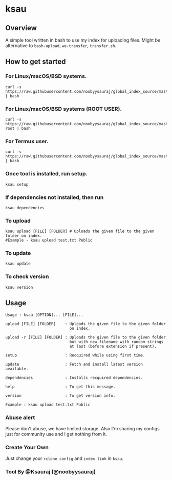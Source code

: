 ksau
======


## Overview
A simple tool written in bash to use my index for uploading files.
Might be alternative to `bash-upload`, `we-transfer`, `transfer.sh`. 

## How to get started 
### For Linux/macOS/BSD systems.
```
curl -s https://raw.githubusercontent.com/noobyysauraj/global_index_source/master/setup | bash
```
### For Linux/macOS/BSD systems (ROOT USER).
```
curl -s https://raw.githubusercontent.com/noobyysauraj/global_index_source/master/setup-root | bash
```

### For Termux user.
```
curl -s https://raw.githubusercontent.com/noobyysauraj/global_index_source/master/termux/setup | bash
```
### Once tool is installed, run setup.
```
ksau setup
```
### If dependencies not installed, then run
```
ksau dependencies
```

### To upload
```
ksau upload [FILE] [FOLDER] # Uploads the given file to the given folder on index.
#Example - ksau upload test.txt Public
```

### To update
```
ksau update
```

### To check version
```
ksau version
```
## Usage
```
Usage : ksau [OPTION]... [FILE]...

upload [FILE] [FOLDER]    : Uploads the given file to the given folder
                            on index.

upload -r [FILE] [FOLDER] : Uploads the given file to the given folder
                            but with new filename with random strings
                            at last (before extension if present).

setup                     : Recquired while using first time.

update                    : Fetch and install latest version available.

dependencies              : Installs recquired dependencies.

help                      : To get this message.

version                   : To get version info.

Example : ksau upload test.txt Public

```

### Abuse alert
Please don't abuse, we have limited storage.
Also I'm sharing my configs just for community use and I get nothing from it.

### Create Your Own
Just change your `rclone config` and `index link` in `ksau`.

### Tool By @Ksauraj (@noobyysauraj)
